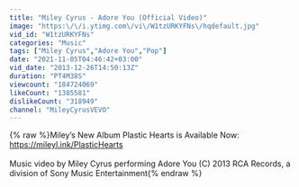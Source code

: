 ```yaml
---
title: "Miley Cyrus - Adore You (Official Video)"
image: "https:\/\/i.ytimg.com\/vi\/W1tzURKYFNs\/hqdefault.jpg"
vid_id: "W1tzURKYFNs"
categories: "Music"
tags: ["Miley Cyrus","Adore You","Pop"]
date: "2021-11-05T04:46:42+03:00"
vid_date: "2013-12-26T14:50:13Z"
duration: "PT4M38S"
viewcount: "184724069"
likeCount: "1385581"
dislikeCount: "318949"
channel: "MileyCyrusVEVO"
---
```

{% raw %}Miley’s New Album Plastic Hearts is Available Now: <a rel="nofollow" target="blank" href="https://mileyl.ink/PlasticHearts">https://mileyl.ink/PlasticHearts</a>                           <br /><br />Music video by Miley Cyrus performing Adore You (C) 2013 RCA Records, a division of Sony Music Entertainment{% endraw %}
